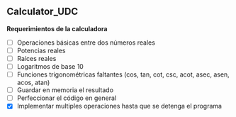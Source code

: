 ## Calculator_UDC

**Requerimientos de la calculadora**

- [ ] Operaciones básicas entre dos números reales
- [	] Potencias reales
- [	] Raíces reales
- [	] Logaritmos de base 10
- [	] Funciones trigonométricas faltantes (cos, tan, cot, csc, acot, asec, asen, acos, atan)
- [	] Guardar en memoria el resultado
- [	] Perfeccionar el código en general
- [x] Implementar multiples operaciones hasta que se detenga el programa

